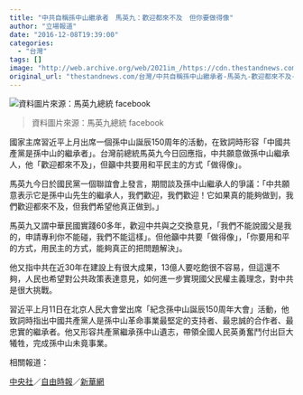 ```yaml
---
title: "中共自稱孫中山繼承者　馬英九：歡迎都來不及　但你要做得像"
author: "立場報道"
date: "2016-12-08T19:39:00"
categories:
  - "台灣"
tags: []
image: "http://web.archive.org/web/2021im_/https://cdn.thestandnews.com/media/photos/cache/ma-01_X0J2Q_1200x0.png"
original_url: "thestandnews.com/台灣/中共自稱孫中山繼承者-馬英九-歡迎都來不及-但你要做得像"
---
```

![資料圖片來源：馬英九總統 facebook](http://web.archive.org/web/2021im_/https://cdn.thestandnews.com/media/photos/cache/ma-01_X0J2Q_1200x0.png)

> 資料圖片來源：馬英九總統 facebook

國家主席習近平上月出席一個孫中山誕辰150周年的活動，在致詞時形容「中國共產黨是孫中山的繼承者」。台灣前總統馬英九今日回應指，中共願意做孫中山繼承人，他「歡迎都來不及」，但籲中共要用和平民主的方式「做得像」。

馬英九今日於國民黨一個聯誼會上發言，期間談及孫中山繼承人的爭議：「中共願意表示它是孫中山先生的繼承人，我們歡迎，我們歡迎！它如果真的能夠做到，我們歡迎都來不及，但我們希望他真正做到。」

馬英九又謂中華民國實踐60多年，歡迎中共與之交換意見，「我們不能說國父是我的，申請專利你不能碰，我們不能這樣」。但他籲中共要「做得像」，「你要用和平的方式，用民主的方式，能夠真正的把問題解決」。

他又指中共在近30年在建設上有很大成果，13億人要吃飽很不容易，但這還不夠，人民也希望對公共政策表達意見，如何進一步實現國父民權主義理念，對中共是很大挑戰。

習近平上月11日在北京人民大會堂出席「紀念孫中山誕辰150周年大會」活動，他致詞時指出中國共產黨人是孫中山革命事業最堅定的支持者、最忠誠的合作者、最忠實的繼承者。他又形容共產黨繼承孫中山遺志，帶領全國人民英勇奮鬥付出巨大犧牲，完成孫中山未竟事業。

相關報道：

[中央社](http://web.archive.org/web/20210628093439/http://www.cna.com.tw/news/aipl/201612080261-1.aspx)／[自由時報](http://web.archive.org/web/20210628093439/http://news.ltn.com.tw/news/politics/breakingnews/1911203)／[新華網](http://web.archive.org/web/20210628093439/http://news.xinhuanet.com/politics/2016-11/11/c_1119897047.htm)